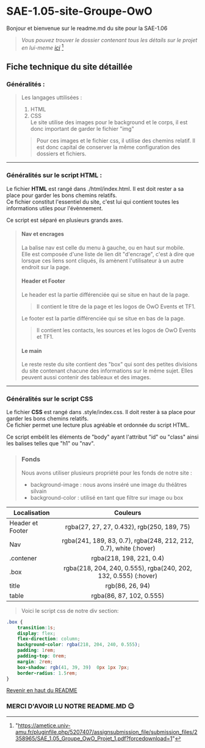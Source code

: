 SAE-1.05-site-Groupe-OwO <a name="haut_page"></a>
========================


Bonjour et bienvenue sur le readme.md du site pour la SAE-1.06  
>*Vous pouvez trouver le dossier contenant tous les détails sur le projet en lui-meme [ici](https://ametice.univ-amu.fr/pluginfile.php/5207407/assignsubmission_file/submission_files/2358965/SAE_1.05_Groupe_OwO_Projet_1.pdf?forcedownload=1)*  [^1]
  
  
## Fiche technique du site détaillée  

### Généralités :
>Les langages uttilisées :
> 1. HTML
> 1. CSS  
> Le site utilise des images pour le background et le corps, il est donc important de garder le fichier "img"
>>Pour ces images et le fichier css, il utilise des chemins relatif. Il est donc capital de conserver la même configuration des dossiers et fichiers.  
> 
***
### Généralités sur le script HTML :  
  
Le fichier **HTML** est rangé dans ./html/index.html. Il est doit rester a sa place pour garder les bons chemins relatifs.  
Ce fichier constitut l'essentiel du site, c'est lui qui contient toutes les informations utiles pour l'évènnement. 
  
Ce script est séparé en plusieurs grands axes.  
  
>#### Nav et encrages  
>  
>La balise nav est celle du menu à gauche, ou en haut sur mobile.  
>Elle est composée d'une liste de lien dit "d'encrage", c'est à dire que lorsque ces liens sont cliqués, ils amènent l'utilisateur à un autre endroit sur la page.  
>  
>#### Header et Footer
>    
>Le header est la partie différenciée qui se situe en haut de la page.  
>>Il contient le titre de la page et les logos de OwO Events et TF1.  
>  
>Le footer est la partie différenciée qui se situe en bas de la page.  
>>Il contient les contacts, les sources et les logos de OwO Events et TF1.  
>  
>#### Le main  
>  
>Le reste reste du site contient des "box" qui sont des petites divisions du site contenant chacune des informations sur le même sujet. Elles peuvent aussi contenir des tableaux et des images.  
***
### Généralités sur le script CSS

Le fichier **CSS** est rangé dans .style/index.css. Il doit rester à sa place pour garder les bons chemins relatifs.  
Ce fichier permet une lecture plus agréable et ordonnée du script HTML.

Ce script embélit les éléments de "body" ayant l'attribut "id" ou "class" ainsi les balises telles que "h1" ou "nav". 

>### Fonds
>
>Nous avons utiliser plusieurs propriété pour les fonds de notre site :
> * background-image : nous avons inséré une image du théâtres silvain
> * background-color : utilisé en tant que filtre sur image ou box


| Localisation    |                               Couleurs                              |
|--------------   |:-------------------------------------------------------------------:|
| Header et Footer|  rgba(27, 27, 27, 0.432), rgb(250, 189, 75)                         |
| Nav             |  rgba(241, 189, 83, 0.7), rgba(248, 212, 212, 0.7), white (:hover)  |
| .contener       | rgba(218, 198, 221, 0.4)                                            |
| .box            | rgba(218, 204, 240, 0.555), rgba(240, 202, 132, 0.555) (:hover)     |
| title           | rgb(86, 26, 94)                                                     |
| table           | rgba(86, 87, 102, 0.555)                                            |


>Voici le script css de notre div section:

```css
.box {
    transition:1s;
    display: flex;
    flex-direction: column;
    background-color: rgba(218, 204, 240, 0.555);
    padding: 1rem;
    padding-top: 0rem;
    margin: 2rem;
    box-shadow: rgb(41, 39, 39)  0px 1px 7px;
    border-radius: 1.5rem;
}
```
[Revenir en haut du README](#haut_page)
### MERCI D'AVOIR LU NOTRE README.MD 😉

[^1]:"https://ametice.univ-amu.fr/pluginfile.php/5207407/assignsubmission_file/submission_files/2358965/SAE_1.05_Groupe_OwO_Projet_1.pdf?forcedownload=1"
